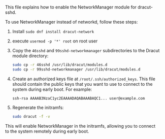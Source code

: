 This file explains how to enable the NetworkManager module for dracut-sshd.

To use NetworkManager instead of networkd, follow these steps:

1. Install `sudo dnf install dracut-network`

2. execute `usermod -p '*' root` on root user

3.  Copy the `46sshd` and `99sshd-networkmanager` subdirectories to the Dracut module directory:

    ```bash
    sudo cp -r 46sshd /usr/lib/dracut/modules.d
    sudo cp -r 99sshd-networkmanager /usr/lib/dracut/modules.d
    ```

4.  Create an authorized keys file at `/root/.ssh/authorized_keys`. This file should contain the public keys that you want to use to connect to the system during early boot. For example:

    ```
    ssh-rsa AAAAB3NzaC1yc2EAAAADAQABAAABAQC1... user@example.com
    ```

<!-- 5. Modify grub config and add `rd.neednet=1` to `GRUB_CMDLINE_LINUX`.
`ip=dhcp` also can be used optionally.
    ```
    sudo nano /etc/default/grub
    sudo dnf install grub2 grub2-tools
    sudo grub2-mkconfig -o /boot/grub2/grub.cfg
    ``` -->

5.  Regenerate the initramfs:

    ```bash
    sudo dracut -f -v
    ```

This will enable NetworkManager in the initramfs, allowing you to connect to the system remotely during early boot.